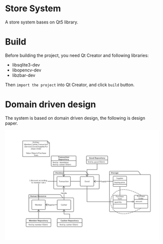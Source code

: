 # Store System

A store system bases on Qt5 library.

# Build

Before building the project, you need Qt Creator and following libraries:

- libsqlite3-dev
- libopencv-dev
- libzbar-dev

Then `import the project` into Qt Creator, and click `build` button.

# Domain driven design

The system is based on domain driven design, the following is design paper.

![design paper](http://github.com/linzhehuang/store-system/raw/master/assert/design_paper.png)
